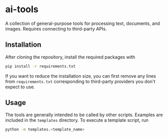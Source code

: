 # ai-tools

A collection of general-purpose tools for processing text, documents, and images. Requires connecting to third-party APIs.

## Installation

After cloning the repository, install the required packages with
```bash
pip install -r requirements.txt
```

If you want to reduce the installation size, you can first remove any lines from `requirements.txt` corresponding to third-party providers you don't expect to use.

## Usage

The tools are generally intended to be called by other scripts. Examples are included in the `templates` directory. To execute a template script, run
```bash
python -m templates.<template_name>
```